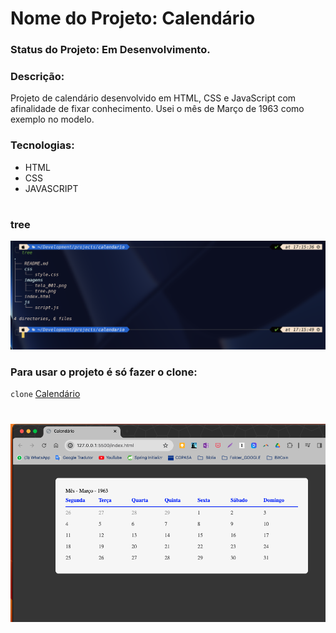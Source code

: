 # Nome do Projeto: Calendário

### Status do Projeto: Em Desenvolvimento.

### Descrição:

<p>
Projeto de calendário desenvolvido em HTML, CSS e JavaScript com afinalidade de fixar conhecimento.
Usei o mês de Março de 1963 como exemplo no modelo.
</p>

### Tecnologias:

-   HTML
-   CSS
-   JAVASCRIPT

#

### tree

![tree](imagens/tree.png)

### Para usar o projeto é só fazer o clone:

`clone` [Calendário](https://github.com/WMS66/calendario)

#

![tela_001](imagens/tela_001.png)
